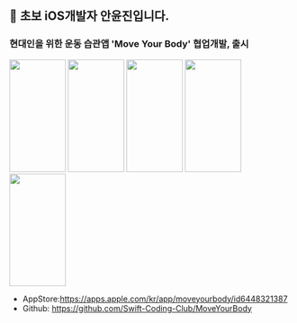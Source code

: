 ## 👋 초보 iOS개발자 안윤진입니다.


### 현대인을 위한 운동 습관앱 'Move Your Body' 협업개발, 출시
<img src="https://github.com/thisisthewa2/thisisthewa2/assets/119280160/168dc489-6052-440e-9a3f-495fb1c7ab8e" width="100" height="200"/>
<img src="https://github.com/thisisthewa2/thisisthewa2/assets/119280160/9f48cf67-1954-41a3-a2bf-8775812ba5c9" width="100" height="200"/>
<img src="https://github.com/thisisthewa2/thisisthewa2/assets/119280160/93934f9e-545f-4879-b6d7-45bf9af5e0f1" width="100" height="200"/>
<img src="https://github.com/thisisthewa2/thisisthewa2/assets/119280160/6154a8a9-34f2-4363-9263-f08a191337a3" width="100" height="200"/>
<img src="https://github.com/thisisthewa2/thisisthewa2/assets/119280160/e8fa1792-ab70-4e4f-bb0a-bfd22ee3638a" width="100" height="200"/>


- AppStore:https://apps.apple.com/kr/app/moveyourbody/id6448321387
- Github: https://github.com/Swift-Coding-Club/MoveYourBody
